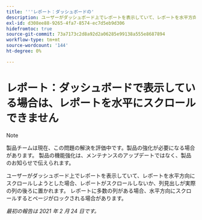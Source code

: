 ```yaml
---
title: '''レポート：ダッシュボードの'
description: ユーザーがダッシュボード上でレポートを表示していて、レポートを水平方向にスクロールしようとした場合、レポートがスクロールしないか、列見出しが実際の列の後ろに置かれます。 レポートに多数の列がある場合、水平方向にスクロールするとページがロックされる場合があります。
exl-id: d308ee88-9265-4fa7-8574-ec7d5eb9d306
hidefromtoc: true
source-git-commit: 73a7173c2d8a92d2a06285e99138a555e8687894
workflow-type: tm+mt
source-wordcount: '144'
ht-degree: 0%

---
```


# レポート：ダッシュボードで表示している場合は、レポートを水平にスクロールできません

>[!NOTE]
>
>製品チームは現在、この問題の解決を評価中です。製品の強化が必要になる場合があります。 製品の機能強化は、メンテナンスのアップデートではなく、製品のお知らせで伝えられます。

ユーザーがダッシュボード上でレポートを表示していて、レポートを水平方向にスクロールしようとした場合、レポートがスクロールしないか、列見出しが実際の列の後ろに置かれます。 レポートに多数の列がある場合、水平方向にスクロールするとページがロックされる場合があります。

_最初の報告は 2021 年 2 月 24 日です。_
